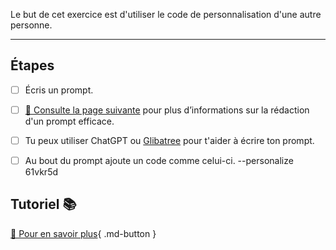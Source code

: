 
<style>.md-header{display:none;}</style> 
<style>.md-footer{display:none;}</style>
Le but de cet exercice est d'utiliser le code de personnalisation d'une autre personne. 

***

## Étapes

- [ ] Écris un prompt.
- [ ] [📖 Consulte la page suivante](../ai/prompt.md) pour plus d’informations sur la rédaction d'un prompt efficace.<br>
- [ ] Tu peux utiliser ChatGPT ou [Glibatree](https://chatgpt.com/g/g-hfOosvOH7-glibatree-consistent-character-assistant) pour t'aider à écrire ton prompt. 
- [ ] Au bout du prompt ajoute un code comme celui-ci. --personalize 61vkr5d



## Tutoriel 📚

[📖 Pour en savoir plus](https://uqam-my.sharepoint.com/:v:/g/personal/lavoie-pilote_francoise_uqam_ca/EWMVxD7yH3FJoTFaSNL2c5oBjFJ6Hu8fxbCtXtRl56BOGg?nav=eyJyZWZlcnJhbEluZm8iOnsicmVmZXJyYWxBcHAiOiJPbmVEcml2ZUZvckJ1c2luZXNzIiwicmVmZXJyYWxBcHBQbGF0Zm9ybSI6IldlYiIsInJlZmVycmFsTW9kZSI6InZpZXciLCJyZWZlcnJhbFZpZXciOiJNeUZpbGVzTGlua0NvcHkifX0&e=5zF2Lu){ .md-button }   <br>







